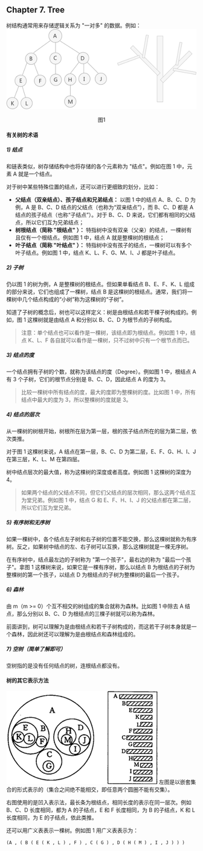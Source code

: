 ## Chapter 7. Tree
树结构通常用来存储逻辑关系为 "一对多" 的数据。例如：
![Alt text](image-3.png)
<center>图1</center>

#### 有关树的术语

##### 1) 结点
和链表类似，树存储结构中也将存储的各个元素称为 "结点"。例如在图 1 中，元素 A 就是一个结点。

对于树中某些特殊位置的结点，还可以进行更细致的划分，比如：
* **父结点（双亲结点）、孩子结点和兄弟结点：** 以图 1 中的结点 A、B、C、D 为例，A 是 B、C、D 结点的父结点（也称为“双亲结点”），而 B、C、D 都是 A 结点的孩子结点（也称“子结点”）。对于 B、C、D 来说，它们都有相同的父结点，所以它们互为兄弟结点；
* **树根结点（简称 "根结点" ）：** 特指树中没有双亲（父亲）的结点，一棵树有且仅有一个根结点。例如图 1 中，结点 A 就是整棵树的根结点；
* **叶子结点（简称 "叶结点" ）：** 特指树中没有孩子的结点，一棵树可以有多个叶子结点。例如图 1 中，结点 K、L、F、G、M、I、J 都是叶子结点。

##### 2) 子树
仍以图 1 的树为例，A 是整棵树的根结点。但如果单看结点 B、E、F、K、L 组成的部分来说，它们也组成了一棵树，结点 B 是这棵树的根结点。通常，我们将一棵树中几个结点构成的“小树”称为这棵树的“子树”。

知道了子树的概念后，树也可以这样定义：树是由根结点和若干棵子树构成的。例如，图 1 这棵树就是由结点 A 和分别以 B、C、D 为根节点的子树构成。
> 注意：单个结点也可以看作是一棵树，该结点即为根结点。例如图 1 中，结点 K、L、F 各自就可以看作是一棵树，只不过树中只有一个根节点而已。

##### 3) 结点的度
一个结点拥有子树的个数，就称为该结点的度（Degree）。例如图 1 中，根结点 A 有 3 个子树，它们的根节点分别是 B、C、D，因此结点 A 的度为 3。
> 比较一棵树中所有结点的度，最大的度即为整棵树的度。比如图 1 中，所有结点中最大的度为 3，所以整棵树的度就是 3。
##### 4) 结点的层次
从一棵树的树根开始，树根所在层为第一层，根的孩子结点所在的层为第二层，依次类推。

对于图 1 这棵树来说，A 结点在第一层，B、C、D 为第二层，E、F、G、H、I、J 在第三层，K、L、M 在第四层。

树中结点层次的最大值，称为这棵树的深度或者高度。例如图 1 这棵树的深度为 4。
> 如果两个结点的父结点不同，但它们父结点的层次相同，那么这两个结点互为堂兄弟。例如图 1 中，结点 G 和 E、F、H、I、J 的父结点都在第二层，所以它们互为堂兄弟。

##### 5) 有序树和无序树
如果一棵树中，各个结点左子树和右子树的位置不能交换，那么这棵树就称为有序树。反之，如果树中结点的左、右子树可以互换，那么这棵树就是一棵无序树。

在有序树中，结点最左边的子树称为 "第一个孩子"，最右边的称为 "最后一个孩子"。拿图 1 这棵树来说，如果它是一棵有序树，那么以结点 B 为根结点的子树为整棵树的第一个孩子，以结点 D 为根结点的子树为整棵树的最后一个孩子。

##### 6) 森林
由 m（m >= 0）个互不相交的树组成的集合就称为森林。比如图 1 中除去 A 结点，那么分别以 B、C、D 为根结点的三棵子树就可以称为森林。

前面讲到，树可以理解为是由根结点和若干子树构成的，而这若干子树本身就是一个森林，因此树还可以理解为是由根结点和森林组成的。

##### 7) 空树（简单了解即可）
空树指的是没有任何结点的树，连根结点都没有。

#### 树的其它表示方法
![Alt text](image-4.png)
左图是以嵌套集合的形式表示的（集合之间绝不能相交，即任意两个圆圈不能有交集）。

右图使用的是凹入表示法，最长条为根结点，相同长度的表示在同一层次。例如 B、C、D 长度相同，都为 A 的子结点，E 和 F 长度相同，为 B 的子结点，K 和 L 长度相同，为 E 的子结点，依此类推。

还可以用广义表表示一棵树。例如图 1 用广义表表示为：
```
(A , ( B ( E ( K , L ) , F ) , C ( G ) , D ( H ( M ) , I , J ) ) )
```

